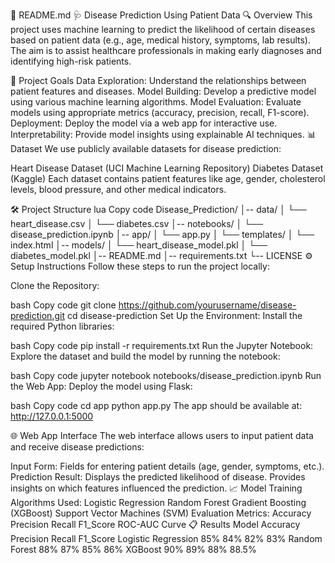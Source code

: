 📄 README.md
🩺 Disease Prediction Using Patient Data
🔍 Overview
This project uses machine learning to predict the likelihood of certain diseases based on patient data (e.g., age, medical history, symptoms, lab results). The aim is to assist healthcare professionals in making early diagnoses and identifying high-risk patients.

🚀 Project Goals
Data Exploration: Understand the relationships between patient features and diseases.
Model Building: Develop a predictive model using various machine learning algorithms.
Model Evaluation: Evaluate models using appropriate metrics (accuracy, precision, recall, F1-score).
Deployment: Deploy the model via a web app for interactive use.
Interpretability: Provide model insights using explainable AI techniques.
📊 Dataset
We use publicly available datasets for disease prediction:

Heart Disease Dataset (UCI Machine Learning Repository)
Diabetes Dataset (Kaggle)
Each dataset contains patient features like age, gender, cholesterol levels, blood pressure, and other medical indicators.

🛠️ Project Structure
lua
Copy code
Disease_Prediction/
│-- data/
│   └── heart_disease.csv
│   └── diabetes.csv
│-- notebooks/
│   └── disease_prediction.ipynb
│-- app/
│   └── app.py
│   └── templates/
│       └── index.html
│-- models/
│   └── heart_disease_model.pkl
│   └── diabetes_model.pkl
│-- README.md
│-- requirements.txt
└-- LICENSE
⚙️ Setup Instructions
Follow these steps to run the project locally:

Clone the Repository:

bash
Copy code
git clone https://github.com/yourusername/disease-prediction.git
cd disease-prediction
Set Up the Environment: Install the required Python libraries:

bash
Copy code
pip install -r requirements.txt
Run the Jupyter Notebook: Explore the dataset and build the model by running the notebook:

bash
Copy code
jupyter notebook notebooks/disease_prediction.ipynb
Run the Web App: Deploy the model using Flask:

bash
Copy code
cd app
python app.py
The app should be available at: http://127.0.0.1:5000

🌐 Web App Interface
The web interface allows users to input patient data and receive disease predictions:

Input Form:
Fields for entering patient details (age, gender, symptoms, etc.).
Prediction Result:
Displays the predicted likelihood of disease.
Provides insights on which features influenced the prediction.
📈 Model Training
Algorithms Used:
Logistic Regression
Random Forest
Gradient Boosting (XGBoost)
Support Vector Machines (SVM)
Evaluation Metrics:
Accuracy
Precision
Recall
F1_Score
ROC-AUC Curve
📋 Results
Model	            Accuracy	Precision	Recall	F1_Score
Logistic Regression	  85%	       84%	      82%	  83%
Random Forest	      88%	       87%	      85%	  86%
XGBoost	              90%	       89%	      88%	  88.5%
